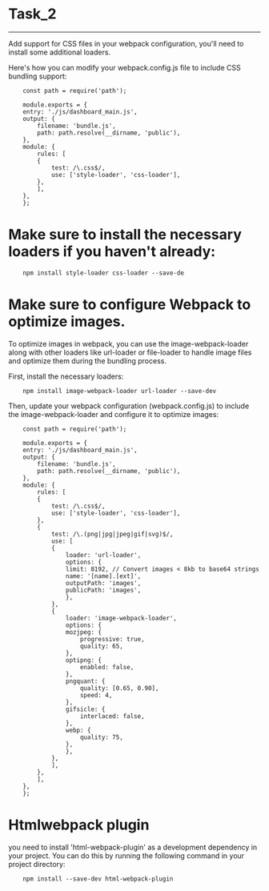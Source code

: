 # Task_2
---

Add support for CSS files in your webpack configuration, you'll need to install some additional loaders.

Here's how you can modify your webpack.config.js file to include CSS bundling support:
```
    const path = require('path');

    module.exports = {
    entry: './js/dashboard_main.js',
    output: {
        filename: 'bundle.js',
        path: path.resolve(__dirname, 'public'),
    },
    module: {
        rules: [
        {
            test: /\.css$/,
            use: ['style-loader', 'css-loader'],
        },
        ],
    },
    };

```
# Make sure to install the necessary loaders if you haven't already:

```
    npm install style-loader css-loader --save-de

```

# Make sure to configure Webpack to optimize images.
To optimize images in webpack, you can use the image-webpack-loader along with other loaders like url-loader or file-loader to handle image files and optimize them during the bundling process.

First, install the necessary loaders:
```
    npm install image-webpack-loader url-loader --save-dev

```

Then, update your webpack configuration (webpack.config.js) to include the image-webpack-loader and configure it to optimize images:

```
    const path = require('path');

    module.exports = {
    entry: './js/dashboard_main.js',
    output: {
        filename: 'bundle.js',
        path: path.resolve(__dirname, 'public'),
    },
    module: {
        rules: [
        {
            test: /\.css$/,
            use: ['style-loader', 'css-loader'],
        },
        {
            test: /\.(png|jpg|jpeg|gif|svg)$/,
            use: [
            {
                loader: 'url-loader',
                options: {
                limit: 8192, // Convert images < 8kb to base64 strings
                name: '[name].[ext]',
                outputPath: 'images',
                publicPath: 'images',
                },
            },
            {
                loader: 'image-webpack-loader',
                options: {
                mozjpeg: {
                    progressive: true,
                    quality: 65,
                },
                optipng: {
                    enabled: false,
                },
                pngquant: {
                    quality: [0.65, 0.90],
                    speed: 4,
                },
                gifsicle: {
                    interlaced: false,
                },
                webp: {
                    quality: 75,
                },
                },
            },
            ],
        },
        ],
    },
    };

```
# Htmlwebpack plugin
you need to install 'html-webpack-plugin' as a development dependency in your project. You can do this by running the following command in your project directory:
```
    npm install --save-dev html-webpack-plugin
```